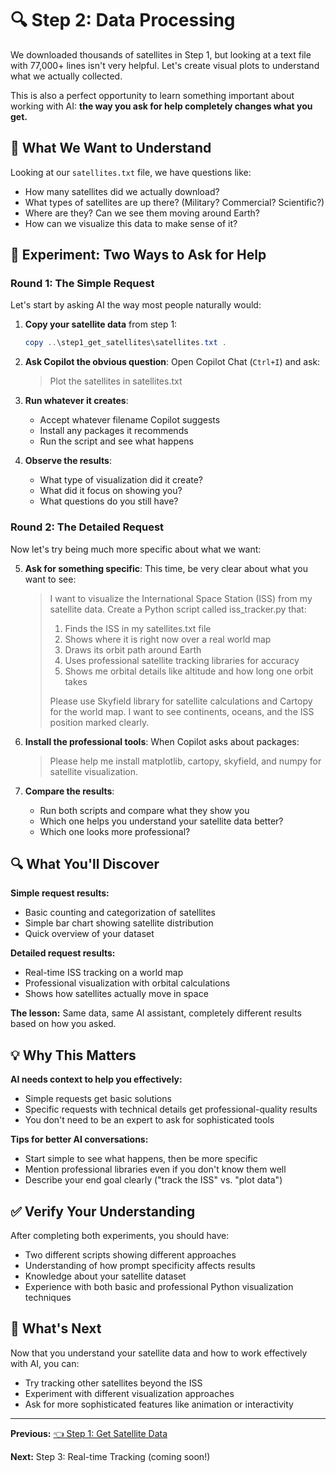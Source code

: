 # 🔍 Step 2: Data Processing

We downloaded thousands of satellites in Step 1, but looking at a text file with 77,000+ lines isn't very helpful. Let's create visual plots to understand what we actually collected.

This is also a perfect opportunity to learn something important about working with AI: **the way you ask for help completely changes what you get.**

## 🎯 What We Want to Understand

Looking at our `satellites.txt` file, we have questions like:
- How many satellites did we actually download?
- What types of satellites are up there? (Military? Commercial? Scientific?)
- Where are they? Can we see them moving around Earth?
- How can we visualize this data to make sense of it?

## 🧪 Experiment: Two Ways to Ask for Help

### Round 1: The Simple Request

Let's start by asking AI the way most people naturally would:

1. **Copy your satellite data** from step 1:
   ```powershell
   copy ..\step1_get_satellites\satellites.txt .
   ```

2. **Ask Copilot the obvious question**:
   Open Copilot Chat (`Ctrl+I`) and ask:
   
   > Plot the satellites in satellites.txt

3. **Run whatever it creates**:
   - Accept whatever filename Copilot suggests
   - Install any packages it recommends
   - Run the script and see what happens

4. **Observe the results**:
   - What type of visualization did it create?
   - What did it focus on showing you?
   - What questions do you still have?

### Round 2: The Detailed Request

Now let's try being much more specific about what we want:

5. **Ask for something specific**:
   This time, be very clear about what you want to see:
   
   > I want to visualize the International Space Station (ISS) from my satellite data. 
   > Create a Python script called iss_tracker.py that:
   > 1. Finds the ISS in my satellites.txt file
   > 2. Shows where it is right now over a real world map
   > 3. Draws its orbit path around Earth
   > 4. Uses professional satellite tracking libraries for accuracy
   > 5. Shows me orbital details like altitude and how long one orbit takes
   > 
   > Please use Skyfield library for satellite calculations and Cartopy for the world map.
   > I want to see continents, oceans, and the ISS position marked clearly.

6. **Install the professional tools**:
   When Copilot asks about packages:
   
   > Please help me install matplotlib, cartopy, skyfield, and numpy for satellite visualization.

7. **Compare the results**:
   - Run both scripts and compare what they show you
   - Which one helps you understand your satellite data better?
   - Which one looks more professional?

## 🔍 What You'll Discover

**Simple request results:**
- Basic counting and categorization of satellites
- Simple bar chart showing satellite distribution
- Quick overview of your dataset

**Detailed request results:**
- Real-time ISS tracking on a world map
- Professional visualization with orbital calculations
- Shows how satellites actually move in space

**The lesson:** Same data, same AI assistant, completely different results based on how you asked.

## 💡 Why This Matters

**AI needs context to help you effectively:**
- Simple requests get basic solutions
- Specific requests with technical details get professional-quality results
- You don't need to be an expert to ask for sophisticated tools

**Tips for better AI conversations:**
- Start simple to see what happens, then be more specific
- Mention professional libraries even if you don't know them well
- Describe your end goal clearly ("track the ISS" vs. "plot data")

## ✅ Verify Your Understanding

After completing both experiments, you should have:
- Two different scripts showing different approaches
- Understanding of how prompt specificity affects results
- Knowledge about your satellite dataset
- Experience with both basic and professional Python visualization techniques

## 🚀 What's Next

Now that you understand your satellite data and how to work effectively with AI, you can:
- Try tracking other satellites beyond the ISS
- Experiment with different visualization approaches
- Ask for more sophisticated features like animation or interactivity

---

**Previous:** [👈 Step 1: Get Satellite Data](../step1_get_satellites/README.md)

**Next:** Step 3: Real-time Tracking (coming soon!)